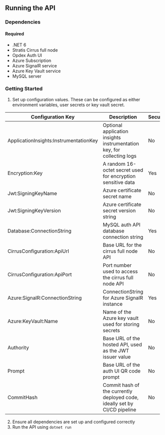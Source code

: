 
## Running the API

### Dependencies

#### Required
- .NET 6
- Stratis Cirrus full node
- Opdex Auth UI
- Azure Subscription
- Azure SignalR service
- Azure Key Vault service
- MySQL server

### Getting Started

1. Set up configuration values. These can be configured as either environment variables, user secrets or key vault secret.

| Configuration Key                      | Description                                                            | Secure |
|----------------------------------------|------------------------------------------------------------------------|--------|
| ApplicationInsights:InstrumentationKey | Optional application insights instrumentation key, for collecting logs | No     |
| Encryption:Key                         | A random 16-octet secret used for encryption sensitive data            | Yes    |
| Jwt:SigningKeyName                     | Azure certificate secret name                                          | No     |
| Jwt:SigningKeyVersion                  | Azure certificate secret version string                                | No     |
| Database:ConnectionString              | MySQL auth API database connection string	                             | Yes    |
| CirrusConfiguration:ApiUrl             | Base URL for the cirrus full node API                                  | 	No    |
| CirrusConfiguration:ApiPort            | Port number used to access the cirrus full node API                    | 	No    |
| Azure:SignalR:ConnectionString         | ConnectionString for Azure SignalR instance                            | 	Yes   |
| Azure:KeyVault:Name                    | Name of the Azure key vault used for storing secrets                   | 	No    |
| Authority                              | Base URL of the hosted API, used as the JWT issuer value               | 	No    |
| Prompt                                 | Base URL of the auth UI QR code prompt                                 | 	No    |
| CommitHash                             | Commit hash of the currently deployed code, ideally set by CI/CD pipeline | 	No    |

2. Ensure all dependencies are set up and configured correctly
3. Run the API using `dotnet run`